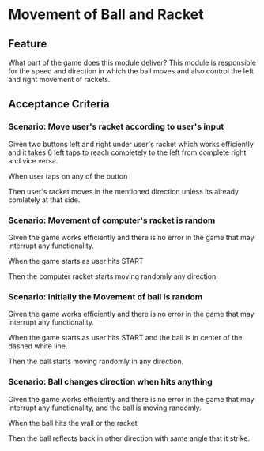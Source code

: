 # Movement of Ball and Racket

## Feature

What part of the game does this module deliver? This module is responsible for the speed and direction in which the ball moves and also control the left and right movement of rackets.

## Acceptance Criteria

### Scenario: Move user's racket according to user's input

Given two buttons left and right under user's racket
which works efficiently and it takes 6 left taps
to reach completely to the left from complete right and
vice versa.

When user taps on any of the button

Then user's racket moves in the mentioned
direction unless its already comletely at that side.

### Scenario: Movement of computer's racket is random

Given the game works efficiently and there is no error
in the game that may interrupt any functionality.

When the game starts as user hits START

Then the computer racket starts moving randomly
any direction.

### Scenario: Initially the Movement of ball is random

Given the game works efficiently and there is no error in
the game that may interrupt any functionality.

When the game starts as user hits START
and the ball is in center of the dashed white line.

Then the ball starts moving randomly in
any direction.

### Scenario: Ball changes direction when hits anything

Given the game works efficiently and there is no error
in the game that may interrupt any functionality,
and the ball is moving randomly.

When the ball hits the wall or the racket

Then the ball reflects back in other direction
with same angle that it strike.
